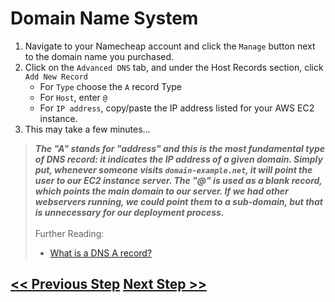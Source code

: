 # Domain Name System
1. Navigate to your Namecheap account and click the `Manage` button next to the domain name you purchased.
2. Click on the `Advanced DNS` tab, and under the Host Records section, click `Add New Record`
    - For `Type` choose the `A` record Type
    - For `Host`, enter `@`
    - For `IP address`, copy/paste the IP address listed for your AWS EC2 instance.
3. This may take a few minutes…

> ***The "A" stands for "address" and this is the most fundamental type of DNS record: it indicates the IP address of a given domain. Simply put, whenever someone visits `domain-example.net`, it will point the user to our EC2 instance server. The "@" is used as a blank record, which points the main domain to our server. If we had other webservers running, we could point them to a sub-domain, but that is unnecessary for our deployment process.***
> <br>
> <br>
> Further Reading:
> - [What is a DNS A record?](https://www.cloudflare.com/learning/dns/dns-records/dns-a-record/#:~:text=What%20is%20a%20DNS%20A,210.9.)

## [<< Previous Step](2.step-two.md) [Next Step >>](4.step-four.md)